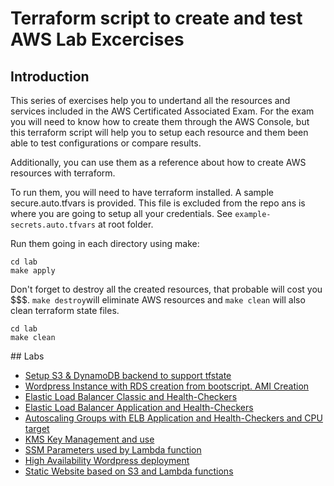 # Terraform script to create and test AWS Lab Excercises

## Introduction

This series of exercises help you to undertand all the resources and services included in the AWS Certificated Associated Exam. For the exam you will need to know how to create them through the AWS Console, but this terraform script will help you to setup each resource and them been able to test configurations or compare results.

Additionally, you can use them as a reference about how to create AWS resources with terraform.

To run them, you will need to have terraform installed. A sample secure.auto.tfvars is provided. This file is excluded from the repo ans is where you are going to setup all your credentials. See ```example-secrets.auto.tfvars``` at root folder. 

Run them going in each directory using make:

```
cd lab
make apply
```

Don't forget to destroy all the created resources, that probable will cost you $$$. ```make destroy```will eliminate AWS resources and ```make clean``` will also clean terraform state files. 

```
cd lab
make clean
```

## Labs
* [Setup S3 & DynamoDB backend to support tfstate ](setup-s3-backend)
* [Wordpress Instance with RDS creation from bootscript. AMI Creation](wp-instance-w-rds-lab/)
* [Elastic Load Balancer Classic and Health-Checkers](elb-classic-lab/)
* [Elastic Load Balancer Application and Health-Checkers](elb-alb-lab/)
* [Autoscaling Groups with ELB Application and Health-Checkers and CPU target](auto-scaling/)
* [KMS Key Management and use](kms-lab/)
* [SSM Parameters used by Lambda function](ssm-params-lab/)
* [High Availability Wordpress deployment](ha-wordpress/)
* [Static Website based on S3 and Lambda functions](webpage-s3-lambda/)


